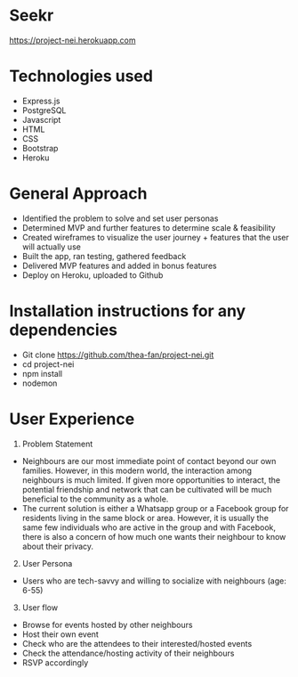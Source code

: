 # Seekr
https://project-nei.herokuapp.com

# Technologies used
  - Express.js
  - PostgreSQL
  - Javascript
  - HTML
  - CSS
  - Bootstrap
  - Heroku

# General Approach
- Identified the problem to solve and set user personas
- Determined MVP and further features to determine scale & feasibility
- Created wireframes to visualize the user journey + features that the user will actually use
- Built the app, ran testing, gathered feedback
- Delivered MVP features and added in bonus features
- Deploy on Heroku, uploaded to Github

# Installation instructions for any dependencies
- Git clone https://github.com/thea-fan/project-nei.git
- cd project-nei
- npm install
- nodemon 


# User Experience
1. Problem Statement
  - Neighbours are our most immediate point of contact beyond our own families. However, in this modern world, the interaction among neighbours is much limited. If given more opportunities to interact, the potential friendship and network that can be cultivated will be much beneficial to the community as a whole. 
  - The current solution is either a Whatsapp group or a Facebook group for residents living in the same block or area. However, it is usually the same few individuals who are active in the group and with Facebook, there is also a concern of how much one wants their neighbour to know about their privacy. 
2. User Persona
  - Users who are tech-savvy and willing to socialize with neighbours (age: 6-55)
3. User flow 
  - Browse for events hosted by other neighbours 
  - Host their own event 
  - Check who are the attendees to their interested/hosted events
  - Check the attendance/hosting activity of their neighbours
  - RSVP accordingly